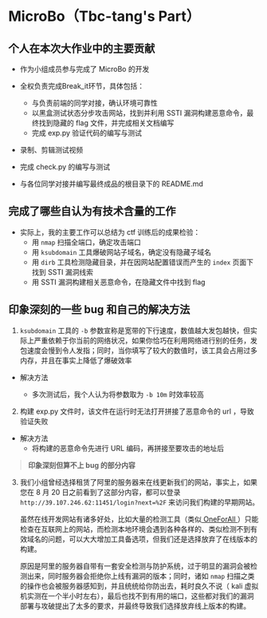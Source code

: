 # MicroBo（Tbc-tang's Part）

## 个人在本次大作业中的主要贡献

- 作为小组成员参与完成了 MicroBo 的开发

- 全权负责完成Break_it环节，具体包括：
  
  - 与负责前端的同学对接，确认环境可靠性
  - 以黑盒测试状态分步攻击网站，找到并利用 SSTI 漏洞构建恶意命令，最终找到隐藏的 flag 文件，并完成相关文档编写
  - 完成 exp.py 验证代码的编写与测试

- 录制、剪辑测试视频

- 完成 check.py 的编写与测试

- 与各位同学对接并编写最终成品的根目录下的 README.md

## 完成了哪些自认为有技术含量的工作

- 实际上，我的主要工作可以总结为 ctf 训练后的成果检验：
  - 用 `nmap` 扫描全端口，确定攻击端口
  - 用 `ksubdomain` 工具爆破网站子域名，确定没有隐藏子域名
  - 用 `dirb` 工具检测隐藏目录，并在因网站配置错误而产生的 `index` 页面下找到 SSTI 漏洞线索
  - 用 SSTI 漏洞构建相关恶意命令，在隐藏文件中找到 flag

## 印象深刻的一些 bug 和自己的解决方法

1. `ksubdomain` 工具的 `-b` 参数宣称是宽带的下行速度，数值越大发包越快，但实际上严重依赖于你当前的网络状况，如果你恰巧在利用网络进行别的任务，发包速度会慢到令人发指；同时，当你填写了较大的数值时，该工具会占用过多内存，并且在事实上降低了爆破效率
- 解决方法
  
  - 多次测试后，我个人认为将参数取为 `-b 10m` 时效率较高
2. 构建 exp.py 文件时，该文件在运行时无法打开拼接了恶意命令的 url ，导致验证失败
- 解决方法
  - 将构建的恶意命令先进行 URL 编码，再拼接至要攻击的地址后

> **印象深刻但算不上 bug 的部分内容**

3. 我们小组曾经选择租赁了阿里的服务器来在线更新我们的网站，事实上，如果您在 8 月 20 日之前看到了这部分内容，都可以登录 `http://39.107.246.62:11451/login?next=%2F` 来访问我们构建的早期网站。
   
   虽然在线开发网站有诸多好处，比如大量的检测工具（类似[ OneForAll ](https://github.com/shmilylty/OneForAll)）只能检查在互联网上的网站，而检测本地环境会遇到各种各样的、类似检测不到有效域名的问题，可以大大增加工具备选项，但我们还是选择放弃了在线版本的构建。
   
   原因是阿里的服务器自带有一套安全检测与防护系统，过于明显的漏洞会被检测出来，同时服务器会拒绝你上线有漏洞的版本；同时，诸如 `nmap` 扫描之类的操作也会被服务器感知到，并且统统给你防出去，耗时良久不说（ kali 虚拟机实测在一个半小时左右），最后也找不到有用的端口，这些都对我们的漏洞部署与攻破提出了太多的要求，并最终导致我们选择放弃线上版本的构建。
